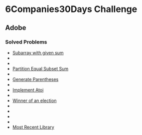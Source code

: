 # 6Companies30Days Challenge
## Adobe

### Solved Problems
- [Subarray with given sum](./subarray-with-given-sum.md)
- []()
- []()
- [Partition Equal Subset Sum](./subset-sum-problem.md)
- []()
- [Generate Parentheses](./generate-parentheses.md)
- []()
- [Implement Atoi](./implement-atoi.md)
- []()
- [Winner of an election](./winner-of-an-election.md)
- []()
- []()
- []()
- []()
- [Most Recent Library](./most-recent-library.md)
